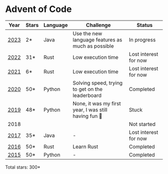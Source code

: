 # Advent of Code

| Year          | Stars      | Language       | Challenge                                             | Status                |
| ------------- | -----      | --------       | ----------------------------------------------------- | --------------------- |
| [2023](/2023) | 2*         | Java           | Use the new language features as much as possible     | In progress           |
| [2022](/2022) | 31*        | Rust           | Low execution time                                    | Lost interest for now |
| [2021](/2021) | 6*         | Rust           | Low execution time                                    | Lost interest for now |
| [2020](/2020) | 50*        | Python         | Solving speed, trying to get on the leaderboard       | Completed             |
| [2019](/2019) | 48*        | Python         | None, it was my first year, I was still having fun 🥹 | Stuck                 |
|  2018         |            |                |                                                       | Not started           |
| [2017](/2017) | 35*        | Java           | -                                                     | Lost interest for now |
| [2016](/2016) | 50*        | Rust           | Learn Rust                                            | Completed             |
| [2015](/2015) | 50*        | Python         | -                                                     | Completed             |
              
Total stars: 300*
